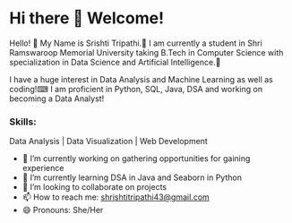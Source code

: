 # Hi there 👋 Welcome!

Hello! 👋 My Name is Srishti Tripathi.👩 I am currently a student in Shri Ramswaroop Memorial University taking B.Tech in Computer Science with specialization in Data Science and Artificial Intelligence.🤖

I have a huge interest in Data Analysis and Machine Learning as well as coding!⌨ I am proficient in Python, SQL, Java, DSA and working on becoming a Data Analyst!

### Skills:
Data Analysis | Data Visualization | Web Development

- 🔭 I’m currently working on gathering opportunities for gaining experience
- 🌱 I’m currently learning DSA in Java and Seaborn in Python
- 👯 I’m looking to collaborate on projects
- 📫 How to reach me: shrishtitripathi43@gmail.com
- 😄 Pronouns: She/Her
